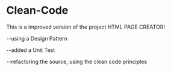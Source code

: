 # Clean-Code

This is a improved version of the project HTML PAGE CREATOR!

--using a Design Pattern

--added a Unit Test

--refactoring the source, using the clean code principles

